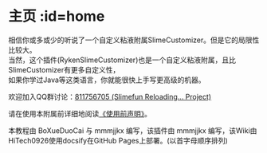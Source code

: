 # 主页 :id=home

相信你或多或少的听说了一个自定义粘液附属SlimeCustomizer。但是它的局限性比较大。  
当然，这个插件(RykenSlimeCustomizer)也是一个自定义粘液附属，且比SlimeCustomizer有更多自定义性，  
如果你学过Java等这类语言，你就能很快上手写更高级的机器。  

欢迎加入QQ群讨论：[811756705 (Slimefun Reloading... Project)](https://qm.qq.com/cgi-bin/qm/qr?k=idCPgpiN5wGQwc5fcO4PPLW4UkjAmsKP)

请在使用本附属前详细地阅读[《使用前声明》](Declaration.md)。  

本教程由 BoXueDuoCai 与 mmmjjkx 编写，该插件由 mmmjjkx 编写，该Wiki由HiTech0926使用docsify在GitHub Pages上部署。(以首字母顺序排列)
